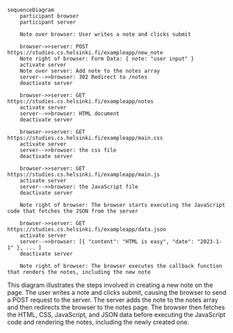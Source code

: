 ````mermaid
sequenceDiagram
    participant browser
    participant server

    Note over browser: User writes a note and clicks submit

    browser->>server: POST https://studies.cs.helsinki.fi/exampleapp/new_note
    Note right of browser: Form Data: { note: "user input" }
    activate server
    Note over server: Add note to the notes array
    server-->>browser: 302 Redirect to /notes
    deactivate server

    browser->>server: GET https://studies.cs.helsinki.fi/exampleapp/notes
    activate server
    server-->>browser: HTML document
    deactivate server

    browser->>server: GET https://studies.cs.helsinki.fi/exampleapp/main.css
    activate server
    server-->>browser: the css file
    deactivate server

    browser->>server: GET https://studies.cs.helsinki.fi/exampleapp/main.js
    activate server
    server-->>browser: the JavaScript file
    deactivate server

    Note right of browser: The browser starts executing the JavaScript code that fetches the JSON from the server

    browser->>server: GET https://studies.cs.helsinki.fi/exampleapp/data.json
    activate server
    server-->>browser: [{ "content": "HTML is easy", "date": "2023-1-1" }, ... ]
    deactivate server

    Note right of browser: The browser executes the callback function that renders the notes, including the new note
````
This diagram illustrates the steps involved in creating a new note on the page. The user writes a note and clicks submit, causing the browser to send a POST request to the server. The server adds the note to the notes array and then redirects the browser to the notes page. The browser then fetches the HTML, CSS, JavaScript, and JSON data before executing the JavaScript code and rendering the notes, including the newly created one.
